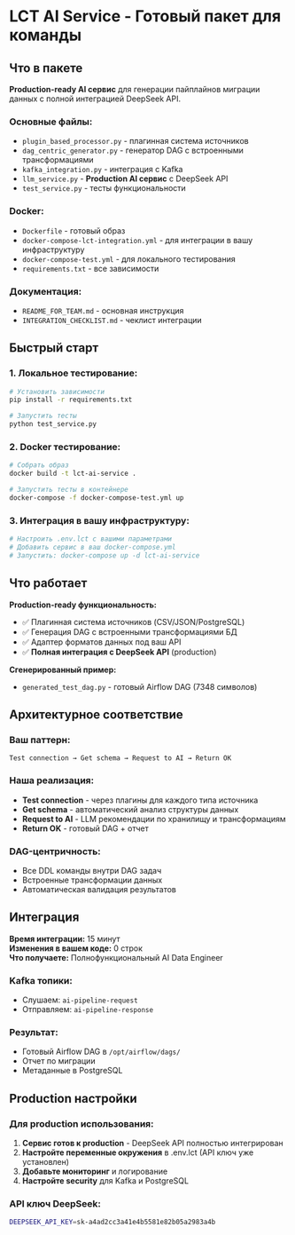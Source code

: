 # LCT AI Service - Готовый пакет для команды

## Что в пакете

**Production-ready AI сервис** для генерации пайплайнов миграции данных с полной интеграцией DeepSeek API.

### Основные файлы:
- `plugin_based_processor.py` - плагинная система источников
- `dag_centric_generator.py` - генератор DAG с встроенными трансформациями  
- `kafka_integration.py` - интеграция с Kafka
- `llm_service.py` - **Production AI сервис** с DeepSeek API
- `test_service.py` - тесты функциональности

### Docker:
- `Dockerfile` - готовый образ
- `docker-compose-lct-integration.yml` - для интеграции в вашу инфраструктуру
- `docker-compose-test.yml` - для локального тестирования
- `requirements.txt` - все зависимости

### Документация:
- `README_FOR_TEAM.md` - основная инструкция
- `INTEGRATION_CHECKLIST.md` - чеклист интеграции

## Быстрый старт

### 1. Локальное тестирование:
```bash
# Установить зависимости
pip install -r requirements.txt

# Запустить тесты
python test_service.py
```

### 2. Docker тестирование:
```bash
# Собрать образ
docker build -t lct-ai-service .

# Запустить тесты в контейнере
docker-compose -f docker-compose-test.yml up
```

### 3. Интеграция в вашу инфраструктуру:
```bash
# Настроить .env.lct с вашими параметрами
# Добавить сервис в ваш docker-compose.yml
# Запустить: docker-compose up -d lct-ai-service
```

## Что работает

**Production-ready функциональность:**
- ✅ Плагинная система источников (CSV/JSON/PostgreSQL)
- ✅ Генерация DAG с встроенными трансформациями БД
- ✅ Адаптер форматов данных под ваш API
- ✅ **Полная интеграция с DeepSeek API** (production)

**Сгенерированный пример:**
- `generated_test_dag.py` - готовый Airflow DAG (7348 символов)

## Архитектурное соответствие

### Ваш паттерн:
```
Test connection → Get schema → Request to AI → Return OK
```

### Наша реализация:
- **Test connection** - через плагины для каждого типа источника
- **Get schema** - автоматический анализ структуры данных  
- **Request to AI** - LLM рекомендации по хранилищу и трансформациям
- **Return OK** - готовый DAG + отчет

### DAG-центричность:
- Все DDL команды внутри DAG задач
- Встроенные трансформации данных
- Автоматическая валидация результатов

## Интеграция

**Время интеграции:** 15 минут  
**Изменения в вашем коде:** 0 строк  
**Что получаете:** Полнофункциональный AI Data Engineer

### Kafka топики:
- Слушаем: `ai-pipeline-request`
- Отправляем: `ai-pipeline-response`

### Результат:
- Готовый Airflow DAG в `/opt/airflow/dags/`
- Отчет по миграции
- Метаданные в PostgreSQL

## Production настройки

### Для production использования:
1. **Сервис готов к production** - DeepSeek API полностью интегрирован
2. **Настройте переменные окружения** в .env.lct (API ключ уже установлен)
3. **Добавьте мониторинг** и логирование
4. **Настройте security** для Kafka и PostgreSQL

### API ключ DeepSeek:
```bash
DEEPSEEK_API_KEY=sk-a4ad2cc3a41e4b5581e82b05a2983a4b
```

